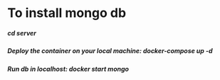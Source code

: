 # To install mongo db
##### cd server
##### Deploy the container on your local machine: docker-compose up -d
##### Run db in localhost: docker start mongo